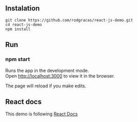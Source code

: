 ## Instalation

```
git clone https://github.com/rodgracas/react-js-demo.git
cd react-js-demo
npm install
```

## Run

### npm start

Runs the app in the development mode.<br>
Open [http://localhost:3000](http://localhost:3000) to view it in the browser.

The page will reload if you make edits.

## React docs

This demo is following [React Docs](https://reactjs.org/docs/hello-world.html)